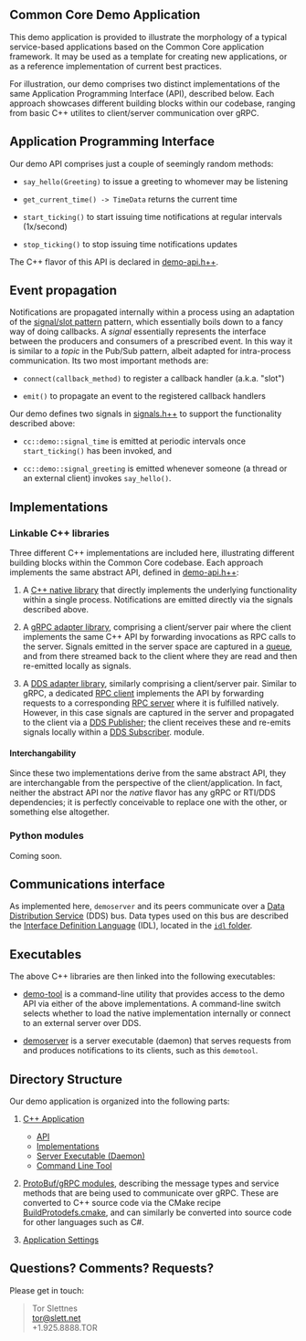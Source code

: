 Common Core Demo Application
----------------------------

This demo application is provided to illustrate the morphology of a typical service-based applications based on the Common Core application framework. It may be used as a template for creating new applications, or as a reference implementation of current best practices.

For illustration, our demo comprises two distinct implementations of the same Application Programming Interface (API), described below. Each approach showcases different building blocks within our codebase, ranging from basic C++ utilites to client/server communication over gRPC.


Application Programming Interface
---------------------------------

Our demo API comprises just a couple of seemingly random methods:

* `say_hello(Greeting)` to issue a greeting to whomever may be listening

* `get_current_time() -> TimeData` returns the current time

* `start_ticking()` to start issuing time notifications at regular intervals (1x/second)

* `stop_ticking()` to stop issuing time notifications updates

The C++ flavor of this API is declared in [demo-api.h++](cpp/api/demo-api.h++).


Event propagation
-----------------

Notifications are propagated internally within a process using an adaptation of the [signal/slot pattern](https://en.wikipedia.org/wiki/Signals_and_slots) pattern, which essentially boils down to a fancy way of doing callbacks. A _signal_ essentially represents the interface between the producers and consumers of a prescribed event. In this way it is similar to a _topic_ in the Pub/Sub pattern, albeit adapted for intra-process communication. Its two most important methods are:

 - `connect(callback_method)` to register a callback handler (a.k.a. "slot")

 - `emit()` to propagate an event to the registered callback handlers

Our demo defines two signals in [signals.h++](cpp/api/demo-signals.h++) to support the functionality described above:

- `cc::demo::signal_time` is emitted at periodic intervals once `start_ticking()` has been invoked, and

- `cc::demo::signal_greeting` is emitted whenever someone (a thread or an external client) invokes `say_hello()`.


Implementations
---------------

### Linkable C++ libraries

Three different C++ implementations are included here, illustrating different building blocks within the Common Core codebase.  Each approach implements the same abstract API, defined in [demo-api.h++](cpp/api/demo-api.h++):

1. A [C++ native library](cpp/impl/native/README.md) that directly implements the underlying functionality within a single process. Notifications are emitted directly via the signals described above.

2. A [gRPC adapter library](cpp/impl/grpc/README.md), comprising a client/server pair where the client implements the same C++ API by forwarding invocations as RPC calls to the server. Signals emitted in the server space are captured in a [queue](cpp/impl/grpc/server/demo-grpc-signalqueue.h++), and from there streamed back to the client where they are read and then re-emitted locally as signals.

3. A [DDS adapter library](cpp/impl/dds/README.md), similarly comprising a client/server pair. Similar to gRPC, a dedicated [RPC client](cpp/impl/dds/rpc-client) implements the API by forwarding requests to a corresponding [RPC server](cpp/impl/dds/rpc-server) where it is fulfilled natively. However, in this case signals are captured in the server and propagated to the client via a [DDS Publisher](cpp/impl/dds/dds-publisher); the client receives these and re-emits signals locally within a [DDS Subscriber](cpp/impl/dds/dds-subscriber). module.

#### Interchangability

Since these two implementations derive from the same abstract API, they are interchangable from the perspective of the client/application.  In fact, neither the abstract API nor the *native* flavor has any gRPC or RTI/DDS dependencies; it is perfectly conceivable to replace one with the other, or something else altogether.

### Python modules

Coming soon.


Communications interface
------------------------

As implemented here, `demoserver` and its peers communicate over a [Data Distribution Service](https://en.wikipedia.org/wiki/Data_Distribution_Service) (DDS) bus. Data types used on this bus are described the [Interface Definition Language](https://en.wikipedia.org/wiki/Interface_description_language) (IDL), located in the [`idl` folder](idl).


Executables
-----------

The above C++ libraries are then linked into the following executables:

* [demo-tool](cpp/utils/tool) is a command-line utility that provides access to the demo API via either of the above implementations. A command-line switch selects whether to load the native implementation internally or connect to an external server over DDS.

* [demoserver](cpp/daemon) is a server executable (daemon) that serves requests from and produces notifications to its clients, such as this `demotool`.


Directory Structure
-------------------

Our demo application is organized into the following parts:

1. [C++ Application](cpp/README.md)
   * [API](cpp/api/README.md)
   * [Implementations](cpp/impl/README.md)
   * [Server Executable (Daemon)](cpp/daemon)
   * [Command Line Tool](cpp/utils/tool)

2. [ProtoBuf/gRPC modules](proto), describing the message types and service methods that are being used to communicate over gRPC. These are converted to C++ source code via the CMake recipe [BuildProtodefs.cmake](../../../cmake/BuildProtodefs.cmake), and can similarly be converted into source code for other languages such as C#.

3. [Application Settings](settings)


Questions? Comments? Requests?
------------------------------

Please get in touch:

> Tor Slettnes  
> tor@slett.net  
> +1.925.8888.TOR
